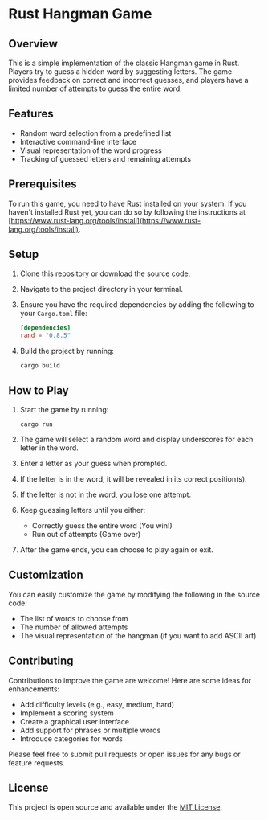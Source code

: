 # Rust Hangman Game

## Overview

This is a simple implementation of the classic Hangman game in Rust. Players try to guess a hidden word by suggesting letters. The game provides feedback on correct and incorrect guesses, and players have a limited number of attempts to guess the entire word.

## Features

- Random word selection from a predefined list
- Interactive command-line interface
- Visual representation of the word progress
- Tracking of guessed letters and remaining attempts

## Prerequisites

To run this game, you need to have Rust installed on your system. If you haven't installed Rust yet, you can do so by following the instructions at [https://www.rust-lang.org/tools/install](https://www.rust-lang.org/tools/install).

## Setup

1. Clone this repository or download the source code.
2. Navigate to the project directory in your terminal.
3. Ensure you have the required dependencies by adding the following to your `Cargo.toml` file:

   ```toml
   [dependencies]
   rand = "0.8.5"
   ```

4. Build the project by running:

   ```
   cargo build
   ```

## How to Play

1. Start the game by running:

   ```
   cargo run
   ```

2. The game will select a random word and display underscores for each letter in the word.
3. Enter a letter as your guess when prompted.
4. If the letter is in the word, it will be revealed in its correct position(s).
5. If the letter is not in the word, you lose one attempt.
6. Keep guessing letters until you either:
   - Correctly guess the entire word (You win!)
   - Run out of attempts (Game over)
7. After the game ends, you can choose to play again or exit.

## Customization

You can easily customize the game by modifying the following in the source code:

- The list of words to choose from
- The number of allowed attempts
- The visual representation of the hangman (if you want to add ASCII art)

## Contributing

Contributions to improve the game are welcome! Here are some ideas for enhancements:

- Add difficulty levels (e.g., easy, medium, hard)
- Implement a scoring system
- Create a graphical user interface
- Add support for phrases or multiple words
- Introduce categories for words

Please feel free to submit pull requests or open issues for any bugs or feature requests.

## License

This project is open source and available under the [MIT License](LICENSE).
